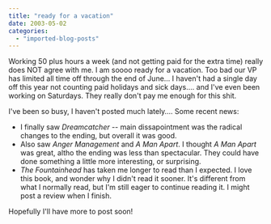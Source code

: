 ```yaml
---
title: "ready for a vacation"
date: 2003-05-02
categories: 
  - "imported-blog-posts"
---
```


Working 50 plus hours a week (and not getting paid for the extra time) really does NOT agree with me. I am soooo ready for a vacation. Too bad our VP has limited all time off through the end of June… I haven't had a single day off this year not counting paid holidays and sick days…. and I've even been working on Saturdays. They really don't pay me enough for this shit.

I've been so busy, I haven't posted much lately…. Some recent news:

- I finally saw _Dreamcatcher_ -- main dissapointment was the radical changes to the ending, but overall it was good.
- Also saw _Anger Management_ and _A Man Apart_. I thought _A Man Apart_ was great, altho the ending was less than spectacular. They could have done something a little more interesting, or surprising.
- _The Fountainhead_ has taken me longer to read than I expected. I love this book, and wonder why I didn't read it sooner. It's different from what I normally read, but I'm still eager to continue reading it. I might post a review when I finish.

Hopefully I'll have more to post soon!
